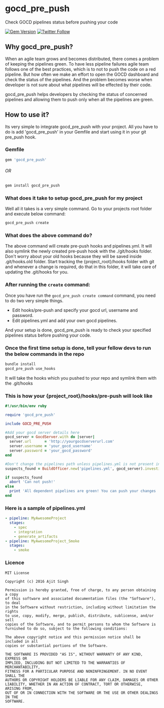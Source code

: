 # gocd_pre_push
Check GOCD pipelines status before pushing your code

[![Gem Version](https://badge.fury.io/rb/gocd_pre_push.svg)](https://badge.fury.io/rb/gocd_pre_push)
[![Twitter Follow](https://img.shields.io/twitter/follow/Ajit5ingh.svg?style=social)](https://twitter.com/Ajit5ingh)

## Why gocd_pre_push?
When an agile team grows and becomes distributed, there comes a problem of keeping the pipelines green. To have less pipeline failures agile team follows one of the best practices, which is to not to push the code on a red pipeline. But how often we make an effort to open the GOCD dashboard and check the status of the pipelines. And the problem becomes worse when developer is not sure about what pipelines will be effected by their code.

gocd_pre_push helps developers by checking the status of concerned pipelines and allowing them to push only when all the pipelines are green.

## How to use it?
Its very simple to integrate gocd_pre_push with your project. All you have to do is add 'gocd_pre_push' in your Gemfile and start using it in your git pre_push hook.

### Gemfile
```ruby
gem 'gocd_pre_push'
```
###### OR

```bash
gem install gocd_pre_push
```

### What does it take to setup gocd_pre_push for my project
Well all it takes is a very simple command. Go to your projects root folder and execute below command:
```bash
gocd_pre_push create
```
### What does the above command do?
The above command will create pre-push hooks and pipelines.yml. It will also symlink the newly created pre-push hook with the ./git/hooks folder. Don't worry about your old hooks because they will be saved inside .git/hooks.old folder. Start tracking the {project_root}/hooks folder with git and whenever a change is required, do that in this folder, it will take care of updating the .git/hooks for you.

### After running the ```create``` command:
Once you have run the ```gocd_pre_push create command``` command, you need to do two very simple things.
* Edit hooks/pre-push and specify your gocd url, username and password.
* Edit pipelines.yml and add your own gocd pipelines.

And your setup is done, gocd_pre_push is ready to check your specified pipelines status before pushing your code.

### Once the first time setup is done, tell your fellow devs to run the below commands in the repo
```bash
bundle install
gocd_pre_push use_hooks
```
It will take the hooks which you pushed to your repo and symlink them with the .git/hooks

### This is how your {project_root}/hooks/pre-push will look like
```ruby
#!/usr/bin/env ruby

require 'gocd_pre_push'

include GOCD_PRE_PUSH

#Add your gocd server details here
gocd_server = GocdServer.with do |server|
  server.url      = 'http://yourgocdserverurl.com'
  server.username = 'your_gocd_username'
  server.password = 'your_gocd_password'
end

#Don't change the pipelines path unless pipelines.yml is not present in the repo's root folder
suspects_found = BuildOfficer.new('pipelines.yml', gocd_server).investigate

if suspects_found
  abort 'Can not push!'
else
  print 'All dependent pipelines are green! You can push your changes :)'
end
```

### Here is a sample of pipelines.yml
```yml
- pipeline: MyAwesomeProject
  stages:
    - spec
    - integration
    - generate_artifacts
- pipeline: MyAwesomeProject_Smoke
  stages:
    - smoke
```

### Licence

```LICENSE
MIT License

Copyright (c) 2016 Ajit Singh

Permission is hereby granted, free of charge, to any person obtaining a copy
of this software and associated documentation files (the "Software"), to deal
in the Software without restriction, including without limitation the rights
to use, copy, modify, merge, publish, distribute, sublicense, and/or sell
copies of the Software, and to permit persons to whom the Software is
furnished to do so, subject to the following conditions:

The above copyright notice and this permission notice shall be included in all
copies or substantial portions of the Software.

THE SOFTWARE IS PROVIDED "AS IS", WITHOUT WARRANTY OF ANY KIND, EXPRESS OR
IMPLIED, INCLUDING BUT NOT LIMITED TO THE WARRANTIES OF MERCHANTABILITY,
FITNESS FOR A PARTICULAR PURPOSE AND NONINFRINGEMENT. IN NO EVENT SHALL THE
AUTHORS OR COPYRIGHT HOLDERS BE LIABLE FOR ANY CLAIM, DAMAGES OR OTHER
LIABILITY, WHETHER IN AN ACTION OF CONTRACT, TORT OR OTHERWISE, ARISING FROM,
OUT OF OR IN CONNECTION WITH THE SOFTWARE OR THE USE OR OTHER DEALINGS IN THE
SOFTWARE.
```
